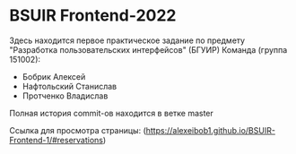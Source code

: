 # BSUIR Frontend-2022
Здесь находится первое практическое задание по предмету "Разработка пользовательских интерфейсов" (БГУИР)
Команда (группа 151002): 
* Бобрик Алексей
* Нафтольский Станислав
* Протченко Владислав

Полная история commit-ов находится в ветке master

Ссылка для просмотра страницы: (https://alexeibob1.github.io/BSUIR-Frontend-1/#reservations)
